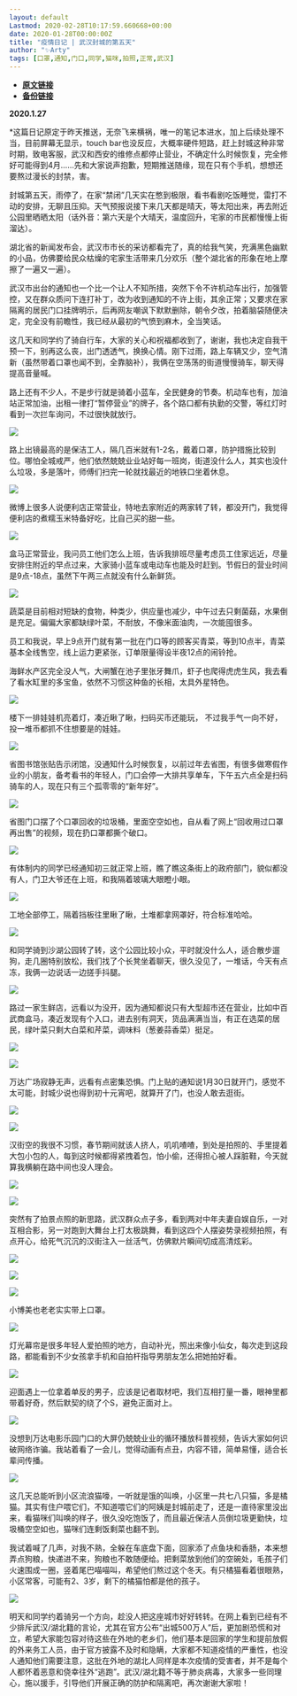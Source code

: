 ```yaml
---
layout: default
Lastmod: 2020-02-28T10:17:59.660668+00:00
date: 2020-01-28T00:00:00Z
title: "疫情日记 | 武汉封城的第五天"
author: "✨Arty"
tags: [口罩,通知,门口,同学,猫咪,拍照,正常,武汉]
---
```


* [**原文链接**](https://mp.weixin.qq.com/s/GmlTt5DLvJQg_Vqr_4_xIQ)
* [**备份链接**](http://archive.ph/3IsnL)


**2020.1.27**

\*这篇日记原定于昨天推送，无奈飞来横祸，唯一的笔记本进水，加上后续处理不当，目前屏幕无显示，touch bar也没反应，大概率硬件短路，赶上封城这种非常时期，致电客服，武汉和西安的维修点都停止营业，不确定什么时候恢复，完全修好可能得到4月……先和大家说声抱歉，短期推送随缘，现在只有个手机，想想还要熬过漫长的封禁，害。

封城第五天，雨停了，在家“禁闭”几天实在憋到极限，看书看剧吃饭睡觉，雷打不动的安排，无聊且压抑。天气预报说接下来几天都是晴天，等太阳出来，再去附近公园里晒晒太阳（话外音：第六天是个大晴天，温度回升，宅家的市民都慢慢上街溜达）。

湖北省的新闻发布会，武汉市市长的采访都看完了，真的给我气笑，充满黑色幽默的小品，仿佛要给民众枯燥的宅家生活带来几分欢乐（整个湖北省的形象在地上摩擦了一遍又一遍）。

武汉市出台的通知也一个比一个让人不知所措，突然下令不许机动车出行，加强管控，又在群众质问下连打补丁，改为收到通知的不许上街，其余正常；又要求在家隔离的居民门口挂牌明示，后再网友嘲讽下默默删除，朝令夕改，拍着脑袋随便决定，完全没有前瞻性，我已经从最初的气愤到麻木，全当笑话。

这几天和同学约了骑自行车，大家的关心和祝福都收到了，谢谢，我也决定自我干预一下，别再这么丧，出门透透气，换换心情。刚下过雨，路上车辆又少，空气清新（虽然带着口罩也闻不到，全靠脑补），我俩在空荡荡的街道慢慢骑车，聊天得提高音量喊。

路上还有不少人，不是步行就是骑着小蓝车，全民健身的节奏。机动车也有，加油站正常加油，出租一律打“暂停营业”的牌子，各个路口都有执勤的交警，等红灯时看到一次拦车询问，不过很快就放行。

![](/images/post/9cc59a591631c1497db5ceaa34460bd8.jpg)

路上出镜最高的是保洁工人，隔几百米就有1-2名，戴着口罩，防护措施比较到位。哪怕全城戒严，他们依然兢兢业业站好每一班岗，街道没什么人，其实也没什么垃圾，多是落叶，师傅们扫完一轮就找最近的地铁口坐着休息。

![](/images/post/3713112780247b0ff95cb136e96ee3e0.jpg)

微博上很多人说便利店正常营业，特地去家附近的两家转了转，都没开门，我觉得便利店的煮糯玉米特备好吃，比自己买的甜一些。

![](/images/post/ba08d71d4963c6528537b499809b6bae.jpg)

盒马正常营业，我问员工他们怎么上班，告诉我排班尽量考虑员工住家远近，尽量安排住附近的早点过来，大家骑小蓝车或电动车也能及时赶到。节假日的营业时间是9点-18点，虽然下午两三点就没有什么新鲜货。

![](/images/post/ef5cd83b0e82e9d6cc13c348ed9e8cb1.jpg)

蔬菜是目前相对短缺的食物，种类少，供应量也减少，中午过去只剩菌菇，水果倒是充足。偏偏大家都缺绿叶菜，不耐放，不像米面油肉，一次能囤很多。

员工和我说，早上9点开门就有第一批在门口等的顾客买青菜，等到10点半，青菜基本全线售空，线上运力更紧张，订单限量得设半夜12点的闹铃抢。

海鲜水产区完全没人气，大闸蟹在池子里张牙舞爪，虾子也爬得虎虎生风，我去看了看水缸里的多宝鱼，依然不习惯这种鱼的长相，太具外星特色。

![](/images/post/d5d48fc9ee5c46e3936845ea6d1bf5d2.jpg)

楼下一排娃娃机亮着灯，凑近瞅了瞅，扫码买币还能玩， 不过我手气一向不好，投一堆币都抓不住想要是的娃娃。

![](/images/post/ba920e2dc109618e061390b6f6221375.jpg)

省图书馆张贴告示闭馆，没通知什么时候恢复，以前过年去省图，有很多做寒假作业的小朋友，备考看书的年轻人，门口会停一大排共享单车，下午五六点全是扫码骑车的人，现在只有三个孤零零的“新年好”。

![](/images/post/b9f039ba3d19c5c43baac4fe97525a4d.jpg)

省图门口摆了个口罩回收的垃圾桶，里面空空如也，自从看了网上“回收用过口罩再出售”的视频，现在扔口罩都撕个破口。

![](/images/post/65337cd526ea99f805513721f659990c.jpg)

有体制内的同学已经通知初三就正常上班，瞧了瞧这条街上的政府部门，貌似都没有人，门卫大爷还在上班，和我隔着玻璃大眼瞪小眼。

![](/images/post/ad8c4426e388a2b4db6b5fa8c3a030be.jpg)

工地全部停工，隔着挡板往里瞅了瞅，土堆都拿网罩好，符合标准哈哈。

![](/images/post/e603598140f383c63d3bc5b4b95eeb91.jpg)

和同学骑到沙湖公园转了转，这个公园比较小众，平时就没什么人，适合散步遛狗，走几圈特别放松，我们找了个长凳坐着聊天，很久没见了，一堆话，今天有点冻，我俩一边说话一边搓手抖腿。

![](/images/post/ab3426827dc6b06af3bcd866aaf140d5.jpg)

路过一家生鲜店，远看以为没开，因为通知都说只有大型超市还在营业，比如中百武商盒马，凑近发现有个入口，进去别有洞天，货品满满当当，有正在选菜的居民，绿叶菜只剩大白菜和芹菜，调味料（葱姜蒜香菜）挺足。

![](/images/post/30d599535602fafe536dd75b8f6f8447.jpg)

![](/images/post/ffbe800c02c43845fe919ee4ce9d75b0.jpg)

万达广场寂静无声，远看有点密集恐惧。门上贴的通知说1月30日就开门，感觉不太可能，封城少说也得到初十元宵吧，就算开了门，也没人敢去逛街。

![](/images/post/5db56ba5cbfb0a9c3a811e6c84a10bed.jpg)

![](/images/post/8d34476f0e678f8fa19a481a515e99f4.jpg)

汉街空的我很不习惯，春节期间就该人挤人，叽叽喳喳，到处是拍照的、手里提着大包小包的人，每到这时候都得紧拽着包，怕小偷，还得担心被人踩脏鞋，今天就算我横躺在路中间也没人理会。

![](/images/post/832755ddbac9e4503ceba7b7e036a080.jpg)

![](/images/post/95ad31df7b5b17d0349a413c43d3206c.jpg)

突然有了拍景点照的新思路，武汉群众点子多，看到两对中年夫妻自娱自乐，一对互相合影，另一对跑到大舞台上打太极跳舞，看到这四个人摆姿势录视频拍照，有点开心，给死气沉沉的汉街注入一丝活气，仿佛默片瞬间切成高清炫彩。

![](/images/post/8b12013bb2b43b15386fbe04ddfd19a1.jpg)

![](/images/post/6f56094a16dfcd3f5766c2fac4a9ddc5.jpg)

![](/images/post/140e79ee3cc0e62e7aed110026ac7b58.jpg)

小博美也老老实实带上口罩。

![](/images/post/2bc040b2a24ada31a8d6f6c114ae80f6.jpg)

灯光幕帘是很多年轻人爱拍照的地方，自动补光，照出来像小仙女，每次走到这段路，都能看到不少女孩拿手机和自拍杆指导男朋友怎么把她拍好看。

![](/images/post/2446530f77ff90ff9b6d17c90d8913d7.jpg)

迎面遇上一位拿着单反的男子，应该是记者取材吧，我们互相打量一番，眼神里都带着好奇，然后默契的绕了个S，避免正面对上。

![](/images/post/da4e07ea83d645425ab503a76844984a.jpg)

没想到万达电影乐园门口的大屏仍兢兢业业的循环播放科普视频，告诉大家如何识破网络诈骗。我站着看了一会儿，觉得动画有点丑，内容不错，简单易懂，适合长辈间传播。

![](/images/post/80b956358b5c211d0ff4b774b4f54cbf.jpg)

这几天总能听到小区流浪猫嚎，一听就是饿的叫唤，小区里一共七八只猫，多是橘猫。其实有住户喂它们，不知道喂它们的阿姨是封城前走了，还是一直待家里没出来，看猫咪们叫唤的样子，很久没吃饱饭了，而且最近保洁人员倒垃圾更勤快，垃圾桶空空如也，猫咪们连剩饭剩菜也翻不到。

我试着喊了几声，对我不熟，全躲在车底盘下面，回家添了点鱼块和香肠，本来想弄点狗粮，快递进不来，狗粮也不敢随便给。把剩菜放到他们的空碗处，毛孩子们火速围成一圈，竖着尾巴喵喵叫，希望他们熬过这个冬天。有只橘猫看着很眼熟，小区常客，可能有2、3岁，剩下的橘猫怕都是他的孩子。

![](/images/post/112d59106c4c6d9e2ad11e13fe7ae10d.jpg)

明天和同学约着骑另一个方向，趁没人把这座城市好好转转。在网上看到已经有不少排斥武汉/湖北籍的言论，尤其在官方公布“出城500万人”后，更加剧恐慌和对立，希望大家能包容对待这些在外地的老乡们，他们基本是回家的学生和提前放假的外来务工人员，由于官方披露不及时和隐瞒，大家都不知道疫情的严重性，也没人通知他们需要注意，这批在外地的湖北人同样是本次疫情的受害者，并不是每个人都怀着恶意和侥幸往外“逃跑”。武汉/湖北籍不等于肺炎病毒，大家多一些同理心，施以援手，引导他们开展正确的防护和隔离吧，再次谢谢大家啦！

